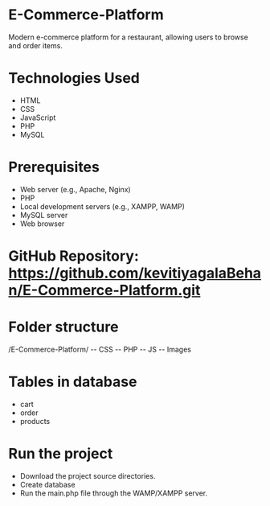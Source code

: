 # E-Commerce-Platform
Modern e-commerce platform for a restaurant, allowing users to browse and order items.

# Technologies Used
- HTML
- CSS
- JavaScript
- PHP
- MySQL

# Prerequisites
- Web server (e.g., Apache, Nginx)
- PHP
- Local development servers (e.g., XAMPP, WAMP)
- MySQL server
- Web browser

# GitHub Repository: https://github.com/kevitiyagalaBehan/E-Commerce-Platform.git

# Folder structure
/E-Commerce-Platform/
-- CSS
-- PHP
-- JS
-- Images

# Tables in database
- cart
- order
- products

# Run the project
- Download the project source directories.
- Create database 
- Run the main.php file through the WAMP/XAMPP server.
